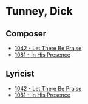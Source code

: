 # Tunney, Dick

## Composer

- [1042 - Let There Be Praise](/hymns/1042.md)
- [1081 - In His Presence](/hymns/1081.md)

## Lyricist

- [1042 - Let There Be Praise](/hymns/1042.md)
- [1081 - In His Presence](/hymns/1081.md)


